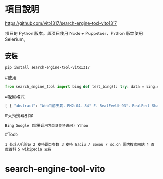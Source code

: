 # 項目說明
https://github.com/vito1317/search-engine-tool-vito1317

項目的 Python 版本。原项目使用 Node + Puppeteer，Python 版本使用 Selenium。

## 安裝
```bash
pip install search-engine-tool-vito1317
```
#使用 
```python 
from search_engine_tool import bing def test_bing(): try: data = bing.search("台灣天氣") for d in data: print(d) except Exception as e: print(e) if __name__ == '__main__': test_bing() 
```
#返回格式 
```python 
[ { "abstract": "Web目前天氣. PM2:04. 84° F. RealFeel® 93°. RealFeel Shade™ 89°. 空氣品質 不佳. 風 西南偏西 6英里/小时. 風速 6英里/小时. 陰 更多詳情.", "href": "https://www.accuweather.com/zh/cn/shenzhen/58194/weather-forecast/58194", "title": "台灣, 台北市, 台灣 三日天氣預報 | AccuWeather" }, ... ]
``` 
#支持搜尋引擎 
```
Bing Google (需要调用方自身能够访问) Yahoo 
```
 #Todo 
 ``` 
 1 处理人机验证 2 支持翻页参数 3 支持 Badiu / Sogou / so.cn 国内搜索网站 4 百度百科 5 wikipedia 支持
```
 # search-engine-tool-vito
